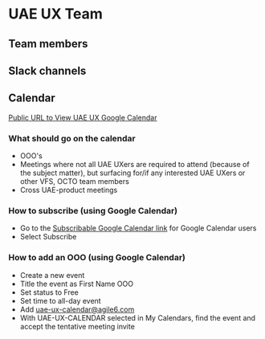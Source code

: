 # UAE UX Team

## Team members

## Slack channels

## Calendar

[Public URL to View UAE UX Google Calendar](https://calendar.google.com/calendar/embed?src=uae-ux-calendar%40agile6.com&ctz=America%2FNew_York)

### What should go on the calendar

- OOO's
- Meetings where not all UAE UXers are required to attend (because of the subject matter), but surfacing for/if any interested UAE UXers or other VFS, OCTO team members
- Cross UAE-product meetings

### How to subscribe (using Google Calendar)

- Go to the [Subscribable Google Calendar link](https://calendar.google.com/calendar/u/0?cid=dWFlLXV4LWNhbGVuZGFyQGFnaWxlNi5jb20) for Google Calendar users 
- Select Subscribe
  
### How to add an OOO (using Google Calendar)

- Create a new event
- Title the event as First Name OOO
- Set status to Free
- Set time to all-day event
- Add uae-ux-calendar@agile6.com
- With UAE-UX-CALENDAR selected in My Calendars, find the event and accept the tentative meeting invite
